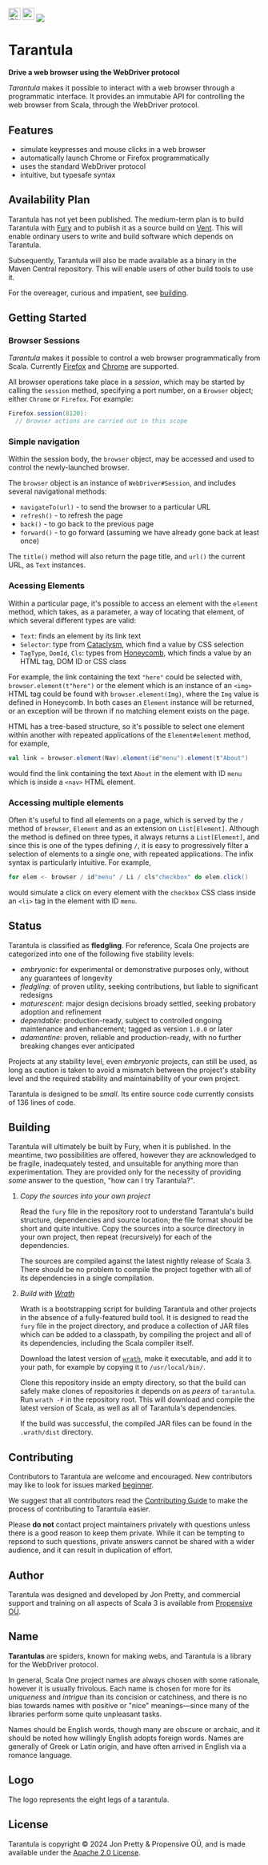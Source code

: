 [<img alt="GitHub Workflow" src="https://img.shields.io/github/actions/workflow/status/propensive/tarantula/main.yml?style=for-the-badge" height="24">](https://github.com/propensive/tarantula/actions)
[<img src="https://img.shields.io/discord/633198088311537684?color=8899f7&label=DISCORD&style=for-the-badge" height="24">](https://discord.gg/7b6mpF6Qcf)
<img src="/doc/images/github.png" valign="middle">

# Tarantula

__Drive a web browser using the WebDriver protocol__

_Tarantula_ makes it possible to interact with a web browser through a programmatic interface. It
provides an immutable API for controlling the web browser from Scala, through the WebDriver
protocol.

## Features

- simulate keypresses and mouse clicks in a web browser
- automatically launch Chrome or Firefox programmatically
- uses the standard WebDriver protocol
- intuitive, but typesafe syntax


## Availability Plan

Tarantula has not yet been published. The medium-term plan is to build Tarantula
with [Fury](https://github.com/propensive/fury) and to publish it as a source build on
[Vent](https://github.com/propensive/vent). This will enable ordinary users to write and build
software which depends on Tarantula.

Subsequently, Tarantula will also be made available as a binary in the Maven
Central repository. This will enable users of other build tools to use it.

For the overeager, curious and impatient, see [building](#building).

## Getting Started

### Browser Sessions

_Tarantula_ makes it possible to control a web browser programmatically from Scala. Currently [Firefox](https://www.mozilla.org/en-GB/firefox/new/) and [Chrome](https://www.google.com/chrome/) are supported.

All browser operations take place in a _session_, which may be started by calling the `session` method, specifying a port number, on
a `Browser` object; either `Chrome` or `Firefox`. For example:
```scala
Firefox.session(8120):
  // Browser actions are carried out in this scope
```

### Simple navigation

Within the session body, the `browser` object, may be accessed and used to control the newly-launched browser.

The `browser` object is an instance of `WebDriver#Session`, and includes several navigational methods:
- `navigateTo(url)` - to send the browser to a particular URL
- `refresh()` - to refresh the page
- `back()` - to go back to the previous page
- `forward()` - to go forward (assuming we have already gone back at least once)

The `title()` method will also return the page title, and `url()` the current URL, as `Text` instances.

### Acessing Elements

Within a particular page, it's possible to access an element with the `element` method, which takes, as a parameter, a
way of locating that element, of which several different types are valid:
- `Text`: finds an element by its link text
- `Selector`: type from [Cataclysm](https://github.com/propensive/cataclysm), which find a value by CSS selection
- `TagType`, `DomId`, `Cls`: types from [Honeycomb](https://github.com/propensive/honeycomb), which finds a value by an HTML tag, DOM ID or CSS class

For example, the link containing the text `"here"` could be selected with, `browser.element(t"here")` or the element which is an
instance of an `<img>` HTML tag could be found with `browser.element(Img)`, where the `Img` value is defined in Honeycomb. In both
cases an `Element` instance will be returned, or an exception will be thrown if no matching element exists on the page.

HTML has a tree-based structure, so it's possible to select one element within another with repeated applications of the
`Element#element` method, for example,
```scala
val link = browser.element(Nav).element(id"menu").element(t"About")
```
would find the link containing the text `About` in the element with ID `menu` which is inside a `<nav>` HTML element.

### Accessing multiple elements

Often it's useful to find all elements on a page, which is served by the `/` method of `browser`, `Element` and as an
extension on `List[Element]`. Although the method is defined on three types, it always returns a `List[Element]`, and since
this is one of the types defining `/`, it is easy to progressively filter a selection of elements to a single one, with
repeated applications. The infix syntax is particularly intuitive. For example,
```scala
for elem <- browser / id"menu" / Li / cls"checkbox" do elem.click()
```
would simulate a click on every element with the `checkbox` CSS class inside an `<li>` tag in the element with ID `menu`.





## Status

Tarantula is classified as __fledgling__. For reference, Scala One projects are
categorized into one of the following five stability levels:

- _embryonic_: for experimental or demonstrative purposes only, without any guarantees of longevity
- _fledgling_: of proven utility, seeking contributions, but liable to significant redesigns
- _maturescent_: major design decisions broady settled, seeking probatory adoption and refinement
- _dependable_: production-ready, subject to controlled ongoing maintenance and enhancement; tagged as version `1.0.0` or later
- _adamantine_: proven, reliable and production-ready, with no further breaking changes ever anticipated

Projects at any stability level, even _embryonic_ projects, can still be used,
as long as caution is taken to avoid a mismatch between the project's stability
level and the required stability and maintainability of your own project.

Tarantula is designed to be _small_. Its entire source code currently consists
of 136 lines of code.

## Building

Tarantula will ultimately be built by Fury, when it is published. In the
meantime, two possibilities are offered, however they are acknowledged to be
fragile, inadequately tested, and unsuitable for anything more than
experimentation. They are provided only for the necessity of providing _some_
answer to the question, "how can I try Tarantula?".

1. *Copy the sources into your own project*
   
   Read the `fury` file in the repository root to understand Tarantula's build
   structure, dependencies and source location; the file format should be short
   and quite intuitive. Copy the sources into a source directory in your own
   project, then repeat (recursively) for each of the dependencies.

   The sources are compiled against the latest nightly release of Scala 3.
   There should be no problem to compile the project together with all of its
   dependencies in a single compilation.

2. *Build with [Wrath](https://github.com/propensive/wrath/)*

   Wrath is a bootstrapping script for building Tarantula and other projects in
   the absence of a fully-featured build tool. It is designed to read the `fury`
   file in the project directory, and produce a collection of JAR files which can
   be added to a classpath, by compiling the project and all of its dependencies,
   including the Scala compiler itself.
   
   Download the latest version of
   [`wrath`](https://github.com/propensive/wrath/releases/latest), make it
   executable, and add it to your path, for example by copying it to
   `/usr/local/bin/`.

   Clone this repository inside an empty directory, so that the build can
   safely make clones of repositories it depends on as _peers_ of `tarantula`.
   Run `wrath -F` in the repository root. This will download and compile the
   latest version of Scala, as well as all of Tarantula's dependencies.

   If the build was successful, the compiled JAR files can be found in the
   `.wrath/dist` directory.

## Contributing

Contributors to Tarantula are welcome and encouraged. New contributors may like
to look for issues marked
[beginner](https://github.com/propensive/tarantula/labels/beginner).

We suggest that all contributors read the [Contributing
Guide](/contributing.md) to make the process of contributing to Tarantula
easier.

Please __do not__ contact project maintainers privately with questions unless
there is a good reason to keep them private. While it can be tempting to
repsond to such questions, private answers cannot be shared with a wider
audience, and it can result in duplication of effort.

## Author

Tarantula was designed and developed by Jon Pretty, and commercial support and
training on all aspects of Scala 3 is available from [Propensive
O&Uuml;](https://propensive.com/).



## Name

__Tarantulas__ are spiders, known for making webs, and Tarantula is a library for the WebDriver protocol.

In general, Scala One project names are always chosen with some rationale,
however it is usually frivolous. Each name is chosen for more for its
_uniqueness_ and _intrigue_ than its concision or catchiness, and there is no
bias towards names with positive or "nice" meanings—since many of the libraries
perform some quite unpleasant tasks.

Names should be English words, though many are obscure or archaic, and it
should be noted how willingly English adopts foreign words. Names are generally
of Greek or Latin origin, and have often arrived in English via a romance
language.

## Logo

The logo represents the eight legs of a tarantula.

## License

Tarantula is copyright &copy; 2024 Jon Pretty & Propensive O&Uuml;, and
is made available under the [Apache 2.0 License](/license.md).

